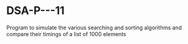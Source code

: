 # DSA-P---11
Program to simulate the various searching and sorting algorithms and compare their timings of a list of 1000  elements
